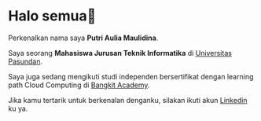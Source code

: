 # Halo semua👋

Perkenalkan nama saya **Putri Aulia Maulidina**.<br>

Saya seorang **Mahasiswa Jurusan Teknik Informatika** di [Universitas Pasundan](https://www.unpas.ac.id/).<br>

Saya juga sedang mengikuti studi independen bersertifikat dengan learning path Cloud Computing di [Bangkit Academy](https://grow.google/intl/id_id/bangkit/).<br>

Jika kamu tertarik untuk berkenalan denganku, silakan ikuti akun [Linkedin](https://www.linkedin.com/in/putri-aulia-maulidina/) ku ya.



